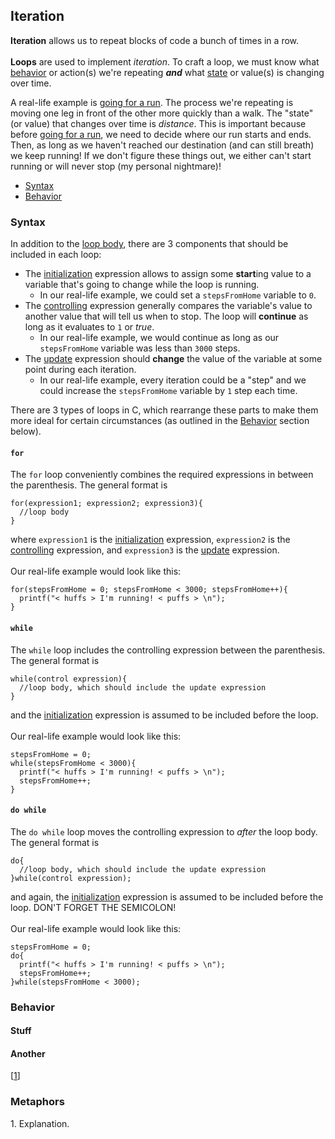 <h2>Iteration</h2>
<p><strong>Iteration</strong> allows us to repeat blocks of code a bunch of times in a row.<br><br>
  <strong>Loops</strong> are used to implement <em>iteration</em>. To craft a loop, we must know what <u>behavior</u> or action(s) we're repeating <em><strong>and</strong></em> what <u>state</u> or value(s) is changing over time.
<p>A real-life example is <u>going for a run</u>. The process we're repeating is moving one leg in front of the other more quickly than a walk. The "state" (or value) that changes over time is <em>distance</em>. 
  This is important because before <u>going for a run</u>, we need to decide where our run starts and ends. Then, as long as we haven't reached our destination (and can still breath) we keep running! 
  If we don't figure these things out, we either can't start running or will never stop (my personal nightmare)!</p>
<ul>
    <li><a href="#syntax">Syntax</a></li>
    <li><a href="#behavior">Behavior</a></li>
</ul>
<h3><a name="syntax">Syntax</a></h3>
<p>In addition to the <u>loop body</u>, there are 3 components that should be included in each loop:
  <ul>
    <li>The <u>initialization</u> expression allows to assign some <strong>start</strong>ing value to a variable that's going to change while the loop is running.
      <ul><li>In our real-life example, we could set a <code>stepsFromHome</code> variable to <code>0</code>.</li></ul></li>
    <li>The <u>controlling</u> expression generally compares the variable's value to another value that will tell us when to stop. The loop will <strong>continue</strong> as long as it evaluates to <code>1</code> or <em>true</em>.
      <ul><li>In our real-life example, we would continue as long as our <code>stepsFromHome</code> variable was less than <code>3000</code> steps.</li></ul></li>
    <li>The <u>update</u> expression should <strong>change</strong> the value of the variable at some point during each iteration.
      <ul><li>In our real-life example, every iteration could be a "step" and we could increase the <code>stepsFromHome</code> variable by <code>1</code> step each time.</li></ul></li>
  </ul>
</p>
<p>There are 3 types of loops in C, which rearrange these parts to make them more ideal for certain circumstances (as outlined in the <a href="#behavior">Behavior</a> section below).</p>
<h4><code>for</code></h4>
<p>The <code>for</code> loop conveniently combines the required expressions in between the parenthesis. The general format is<br>
<pre><code>for(expression1; expression2; expression3){
  //loop body
}</code></pre>
where <code>expression1</code> is the <u>initialization</u> expression, <code>expression2</code> is the <u>controlling</u> expression, and <code>expression3</code> is the <u>update</u> expression.<br><br>
Our real-life example would look like this:<br>
<pre><code>for(stepsFromHome = 0; stepsFromHome &lt 3000; stepsFromHome++){
  printf("&lt huffs &gt I'm running! &lt puffs &gt \n");
}</code></pre>
</p>
<h4><code>while</code></h4>
<p>The <code>while</code> loop includes the controlling expression between the parenthesis. The general format is<br>
<pre><code>while(control expression){
  //loop body, which should include the update expression
}</code></pre>
and the <u>initialization</u> expression is assumed to be included before the loop.<br><br>
Our real-life example would look like this:<br>
<pre><code>stepsFromHome = 0;
while(stepsFromHome &lt 3000){
  printf("&lt huffs &gt I'm running! &lt puffs &gt \n");
  stepsFromHome++;
}</code></pre>
</p>
<h4><code>do while</code></h4>
<p>The <code>do while</code> loop moves the controlling expression to <em>after</em> the loop body. The general format is<br>
<pre><code>do{
  //loop body, which should include the update expression
}while(control expression);</code></pre>
and again, the <u>initialization</u> expression is assumed to be included before the loop. DON'T FORGET THE SEMICOLON!<br><br>
Our real-life example would look like this:<br>
<pre><code>stepsFromHome = 0;
do{
  printf("&lt huffs &gt I'm running! &lt puffs &gt \n");
  stepsFromHome++;
}while(stepsFromHome &lt 3000);</code></pre>
</p>


<h3><a name="behavior">Behavior</a></h3>
<h4><a name="stuff">Stuff</a></h4>
<h4><a name="another">Another</a></h4>
[<a href="#note">1</a>]
<h3><a name="metaphor">Metaphors</a></h3>

<a name="note">1</a>. Explanation.<br>
